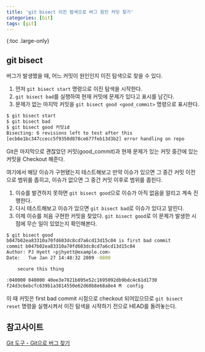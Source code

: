 ```yaml
---
title: 'git bisect 이진 탐색으로 버그 원인 커밋 찾기'
categories: [Git]
tags: [git]
---
```


{:toc .large-only}

## git bisect

버그가 발생했을 때, 어느 커밋이 원인인지 이진 탐색으로 찾을 수 있다.

1. 먼저 `git bisect start` 명령으로 이진 탐색을 시작한다.
1. `git bisect bad`를 실행하여 현재 커밋에 문제가 있다고 표시를 남긴다.
1. 문제가 없는 마지막 커밋을 `git bisect good <good_commit>` 명령으로 표시한다.

```bash
$ git bisect start
$ git bisect bad
$ git bisect good 커밋id
Bisecting: 6 revisions left to test after this
[ecb6e1bc347ccecc5f9350d878ce677feb13d3b2] error handling on repo
```

Git은 마지막으로 괜찮았던 커밋(good_commit)과 현재 문제가 있는 커밋 중간에 있는 커밋을 Checkout 해준다.

여기에서 해당 이슈가 구현됐는지 테스트해보고 만약 이슈가 있으면 그 중간 커밋 이전으로 범위를 좁히고, 이슈가 없으면 그 중간 커밋 이후로 범위를 좁힌다.

1. 이슈를 발견하지 못하면 `git bisect good`으로 이슈가 아직 없음을 알리고 계속 진행한다.
1. 다시 테스트해보고 이슈가 있으면 `git bisect bad`로 이슈가 있다고 알린다.
1. 이제 이슈를 처음 구현한 커밋을 찾았다. `git bisect good`로 이 문제가 발생한 시점에 무슨 일이 있었는지 확인해본다.

```bash
$ git bisect good
b047b02ea83310a70fd603dc8cd7a6cd13d15c04 is first bad commit
commit b047b02ea83310a70fd603dc8cd7a6cd13d15c04
Author: PJ Hyett <pjhyett@example.com>
Date:   Tue Jan 27 14:48:32 2009 -0800

    secure this thing

:040000 040000 40ee3e7821b895e52c1695092db9bdc4c61d1730
f24d3c6ebcfc639b1a3814550e62d60b8e68a8e4 M  config
```

이 때 커밋은 first bad commit 시점으로 checkout 되어있으므로 `git bisect reset` 명령을 실행시켜서 이진 탐색을 시작하기 전으로 HEAD를 돌려놓는다.

## 참고사이트

[Git 도구 - Git으로 버그 찾기](https://git-scm.com/book/ko/v2/Git-%EB%8F%84%EA%B5%AC-Git%EC%9C%BC%EB%A1%9C-%EB%B2%84%EA%B7%B8-%EC%B0%BE%EA%B8%B0#_binary_search)
